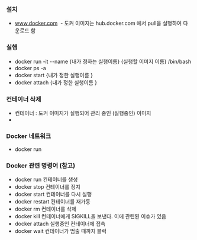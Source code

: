 ### 설치
  - www.docker.com
  - 도커 이미지는 hub.docker.com 에서 pull을 실행하여 다운로드 함
  
### 실행
  - docker run -it --name {내가 정하는 실행이름} {실행할 이미지 이름} /bin/bash
  - docker ps -a
  - docker start {내가 정한 실행이름 }
  - docker attach {내가 정한 실행이름 }

### 컨테이너 삭제
  - 컨테이너 : 도커 이미지가 실행되어 관리 중인 (실행중인) 이미지
  -

### Docker 네트워크
  - docker run

### Docker 관련 명령어 (참고)
  - docker run 컨테이너를 생성
  - docker stop 컨테이너를 정지
  - docker start 컨테이너를 다시 실행
  - docker restart 컨테이너를 재가동
  - docker rm 컨테이너를 삭제
  - docker kill 컨테이너에게 SIGKILL을 보낸다. 이에 관련된 이슈가 있음
  - docker attach 실행중인 컨테이너에 접속
  - docker wait 컨테이너가 멈출 때까지 블럭
